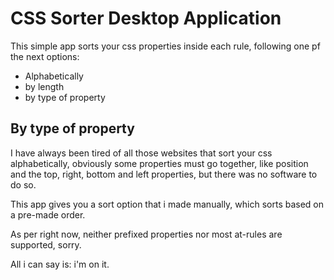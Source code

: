 # CSS Sorter Desktop Application

This simple app sorts your css properties inside each rule, following one pf the next options:

- Alphabetically
- by length
- by type of property

## By type of property

I have always been tired of all those websites that sort your css alphabetically, obviously some properties must go together, like position and the top, right, bottom and left properties, but there was no software to do so.

This app gives you a sort option that i made manually, which sorts based on a pre-made order.

As per right now, neither prefixed properties nor most at-rules are supported, sorry.

All i can say is: i'm on it.